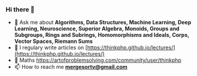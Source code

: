 ### Hi there 👋

- 💬 Ask me about **Algorithms, Data Structures, Machine Learning, Deep Learning, Neuroscience, Superior Algebra, Monoids, Groups and Subgroups, Rings and Subrings, Homomorphisms and Ideals, Corps, Vector Spaces, Riemann Sums**
- 📝 I regulary write articles on [https://thinkphp.github.io/lectures/](https://thinkphp.github.io/lectures/)
- 🌱 Maths https://artofproblemsolving.com/community/user/thinkphp
- 📫 How to reach me **mergesortv@gmail.com**

<!--
**thinkphp/thinkphp** is a ✨ _special_ ✨ repository because its `README.md` (this file) appears on your GitHub profile.

Here are some ideas to get you started:

- 🔭 I’m currently working on ...
- 🌱 I’m currently learning ...
- 👯 I’m looking to collaborate on ...
- 🤔 I’m looking for help with ...
- 💬 Ask me about ...
- 📫 How to reach me: ...
- 😄 Pronouns: ...
- ⚡ Fun fact: ...
-->

